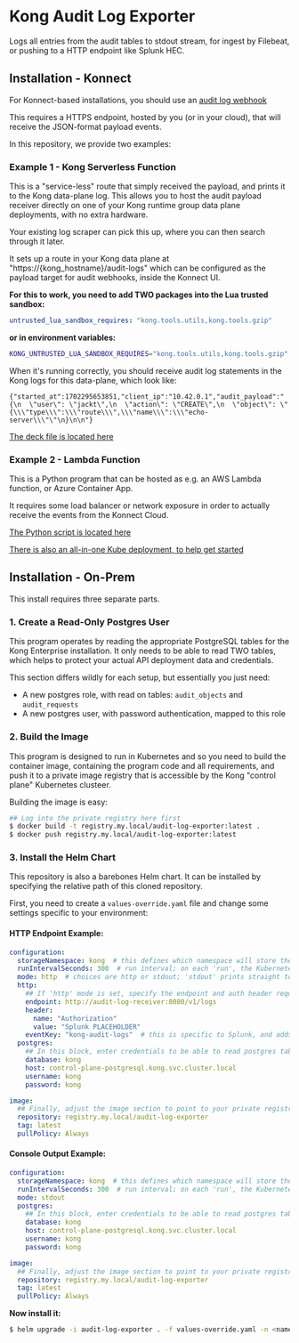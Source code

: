 # Kong Audit Log Exporter

Logs all entries from the audit tables to stdout stream, for ingest by Filebeat, or pushing to a HTTP endpoint like Splunk HEC.

## Installation - Konnect

For Konnect-based installations, you should use an [audit log webhook](https://docs.konghq.com/konnect/org-management/audit-logging/webhook/)

This requires a HTTPS endpoint, hosted by you (or in your cloud), that will receive the JSON-format payload events.

In this repository, we provide two examples:

### Example 1 - Kong Serverless Function

This is a "service-less" route that simply received the payload, and prints it to the Kong data-plane log. This allows you to host the audit payload receiver directly on one of your Kong runtime group data plane deployments, with no extra hardware.

Your existing log scraper can pick this up, where you can then search through it later.

It sets up a route in your Kong data plane at "https://{kong_hostname}/audit-logs" which can be configured as the payload target for audit webhooks, inside the Konnect UI.

**For this to work, you need to add TWO packages into the Lua trusted sandbox:**

```yaml
untrusted_lua_sandbox_requires: "kong.tools.utils,kong.tools.gzip"
```

**or in environment variables:**

```sh
KONG_UNTRUSTED_LUA_SANDBOX_REQUIRES="kong.tools.utils,kong.tools.gzip"
```

When it's running correctly, you should receive audit log statements in the Kong logs for this data-plane, which look like:

```
{"started_at":1702295653851,"client_ip":"10.42.0.1","audit_payload":"{\n  \"user\": \"jackt\",\n  \"action\": \"CREATE\",\n  \"object\": \"{\\\"type\\\":\\\"route\\\",\\\"name\\\":\\\"echo-server\\\"\"\n}\n\n"}
```

[The deck file is located here](./konnect/kong-logger-function.yaml)

### Example 2 - Lambda Function

This is a Python program that can be hosted as e.g. an AWS Lambda function, or Azure Container App.

It requires some load balancer or network exposure in order to actually receive the events from the Konnect Cloud.

[The Python script is located here](./konnect/python-lambda-print-audits.py)

[There is also an all-in-one Kube deployment, to help get started](./konnect/python-lambda-print-audits-kube-deployment.yaml)

## Installation - On-Prem

This install requires three separate parts.

### 1. Create a Read-Only Postgres User

This program operates by reading the appropriate PostgreSQL tables for the Kong Enterprise installation. It only needs to be able to read TWO tables, which helps to protect your actual API deployment data and credentials.

This section differs wildly for each setup, but essentially you just need:

* A new postgres role, with read on tables: `audit_objects` and `audit_requests`
* A new postgres user, with password authentication, mapped to this role

### 2. Build the Image

This program is designed to run in Kubernetes and so you need to build the container image, containing the program code and all requirements, and push it to a private image registry that is accessible by the Kong "control plane" Kubernetes clusteer.

Building the image is easy:

```sh
## Log into the private registry here first
$ docker build -t registry.my.local/audit-log-exporter:latest .
$ docker push registry.my.local/audit-log-exporter:latest
```

### 3. Install the Helm Chart

This repository is also a barebones Helm chart. It can be installed by specifying the relative path of this cloned repository.

First, you need to create a `values-override.yaml` file and change some settings specific to your environment:

#### HTTP Endpoint Example:

```yaml
configuration:
  storageNamespace: kong  # this defines which namespace will store the 'tracking' record, which tells the program its last run time; just set it to the same namespace this program is going into
  runIntervalSeconds: 300  # run interval; on each 'run', the Kubernetes secret is updated, so keep this realistic (e.g. 5 minutes here)
  mode: http  # choices are http or stdout; 'stdout' prints straight to the console, so you can just scrape the data with e.g. fluent-bit
  http:
    ## If 'http' mode is set, specify the endpoint and auth header required to POST each JSON-formatted record
    endpoint: http://audit-log-receiver:8080/v1/logs
    header:
      name: "Authorization"
      value: "Splunk PLACEHOLDER"
    eventKey: "kong-audit-logs"  # this is specific to Splunk, and adds the JSON key "event" to each POST datum
  postgres:
    ## In this block, enter credentials to be able to read postgres tables 'audit_objects' and 'audit_requests'
    database: kong
    host: control-plane-postgresql.kong.svc.cluster.local
    username: kong
    password: kong

image:
  ## Finally, adjust the image section to point to your private registry; use pullSecret if registry authentication is required
  repository: registry.my.local/audit-log-exporter
  tag: latest 
  pullPolicy: Always
```

#### Console Output Example:

```yaml
configuration:
  storageNamespace: kong  # this defines which namespace will store the 'tracking' record, which tells the program its last run time; just set it to the same namespace this program is going into
  runIntervalSeconds: 300  # run interval; on each 'run', the Kubernetes secret is updated, so keep this realistic (e.g. 5 minutes here)
  mode: stdout
  postgres:
    ## In this block, enter credentials to be able to read postgres tables 'audit_objects' and 'audit_requests'
    database: kong
    host: control-plane-postgresql.kong.svc.cluster.local
    username: kong
    password: kong

image:
  ## Finally, adjust the image section to point to your private registry; use pullSecret if registry authentication is required
  repository: registry.my.local/audit-log-exporter
  tag: latest 
  pullPolicy: Always
```

**Now install it:**

```sh
$ helm upgrade -i audit-log-exporter . -f values-override.yaml -n <namespace>
```
